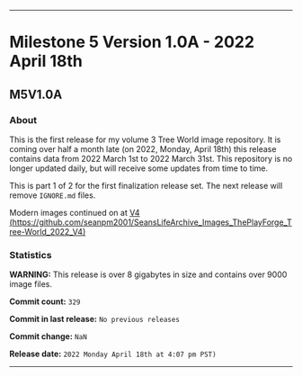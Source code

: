 ***

# Milestone 5 Version 1.0A - 2022 April 18th

## M5V1.0A

### About

This is the first release for my volume 3 Tree World image repository. It is coming over half a month late (on 2022, Monday, April 18th) this release contains data from 2022 March 1st to 2022 March 31st. This repository is no longer updated daily, but will receive some updates from time to time.

This is part 1 of 2 for the first finalization release set. The next release will remove `IGNORE.md` files.

Modern images continued on at [V4 (https://github.com/seanpm2001/SeansLifeArchive_Images_ThePlayForge_Tree-World_2022_V4)](https://github.com/seanpm2001/SeansLifeArchive_Images_ThePlayForge_Tree-World_2022_V4/)

### Statistics

**WARNING:** This release is over 8 gigabytes in size and contains over 9000 image files.

**Commit count:** `329`

**Commit in last release:** `No previous releases`

**Commit change:** `NaN`

**Release date:** `2022 Monday April 18th at 4:07 pm PST)`

***
